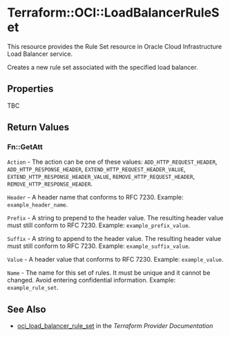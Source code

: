 # Terraform::OCI::LoadBalancerRuleSet

This resource provides the Rule Set resource in Oracle Cloud Infrastructure Load Balancer service.

Creates a new rule set associated with the specified load balancer.

## Properties

TBC

## Return Values

### Fn::GetAtt

`Action` - The action can be one of these values: `ADD_HTTP_REQUEST_HEADER`, `ADD_HTTP_RESPONSE_HEADER`, `EXTEND_HTTP_REQUEST_HEADER_VALUE`, `EXTEND_HTTP_RESPONSE_HEADER_VALUE`, `REMOVE_HTTP_REQUEST_HEADER`, `REMOVE_HTTP_RESPONSE_HEADER`.

`Header` - A header name that conforms to RFC 7230.  Example: `example_header_name`.

`Prefix` - A string to prepend to the header value. The resulting header value must still conform to RFC 7230.  Example: `example_prefix_value`.

`Suffix` - A string to append to the header value. The resulting header value must still conform to RFC 7230.  Example: `example_suffix_value`.

`Value` - A header value that conforms to RFC 7230.  Example: `example_value`.

`Name` - The name for this set of rules. It must be unique and it cannot be changed. Avoid entering confidential information.  Example: `example_rule_set`.

## See Also

* [oci_load_balancer_rule_set](https://www.terraform.io/docs/providers/oci/r/load_balancer_rule_set.html) in the _Terraform Provider Documentation_